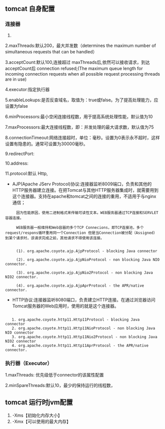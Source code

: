 
## tomcat 自身配置

### 连接器

1. 

2.maxThreads:默认200，最大并发数（determines the maximum number of simultaneous requests that can be handled）

3.acceptCount:默认100,连接超过 maxThreads后,依然可以接收请求，到达acceptCount后 connection refused;(The maximum queue length for incoming connection requests when all possible request processing threads are in use)

4.executor:指定执行器

5.enableLookups:是否反查域名，取值为：true或false。为了提高处理能力，应设置为false

6.minProcessors:最小空闲连接线程数，用于提高系统处理性能，默认值为10

7.maxProcessors:最大连接线程数，即：并发处理的最大请求数，默认值为75

8.connectionTimeout:网络连接超时，单位：毫秒。设置为0表示永不超时，这样设置有隐患的。通常可设置为30000毫秒。

9.redirectPort:

10.address:

11.protocol:默认 Http, 

   - AJP(Apache JServ Protocol)协议:连接器监听8009端口，负责和其他的HTTP服务器建立连接。在把Tomcat与其他HTTP服务器集成时，就需要用到这个连接器。支持在apache和tomcat之间的连接的重用，不适用于与nginx通信；
     
```
     因为性能原因，使用二进制格式来传输可读性文本。WEB服务器通过TCP连接和SERVLET容器连接。
     
     WEB服务器一般维持和Web容器的多个TCP Connecions，即TCP连接池，多个request/respons循环重用同一个Connection 但是当Connection被分配（Assigned）到某个请求时，该请求完成之前，其他请求不得使用该连接。
                                                                                  
     
     (1). org.apache.coyote.ajp.AjpProtocol - blocking Java connector
     
     (2). org.apache.coyote.ajp.AjpNioProtocol - non blocking Java NIO connector.
     
     (3). org.apache.coyote.ajp.AjpNio2Protocol - non blocking Java NIO2 connector.
     
     (4). org.apache.coyote.ajp.AjpAprProtocol - the APR/native connector.

```
    
   - HTTP协议:连接器监听8080端口，负责建立HTTP连接。在通过浏览器访问Tomcat服务器的Web应用时，使用的就是这个连接器。　　

```

   1. org.apache.coyote.http11.Http11Protocol - blocking Java connector
   2. org.apache.coyote.http11.Http11NioProtocol - non blocking Java NIO connector
   3. org.apache.coyote.http11.Http11Nio2Protocol - non blocking Java NIO2 connector
   4. org.apache.coyote.http11.Http11AprProtocol - the APR/native connector.

```

### 执行器（Executor）

1.maxThreads: 优先级低于connector的该属性配置

2.minSpareThreads:默认10，最少的保持运行的线程数，



## tomcat 运行时jvm配置

1. -Xms【初始化内存大小】 
2. -Xmx【可以使用的最大内存】